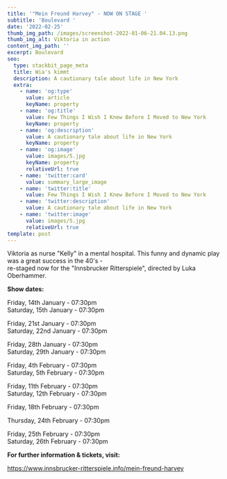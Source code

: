 ```yaml
---
title: '"Mein Freund Harvey" - NOW ON STAGE '
subtitle: 'Boulevard '
date: '2022-02-25'
thumb_img_path: /images/screenshot-2022-01-06-21.04.13.png
thumb_img_alt: Viktoria in action
content_img_path: ''
excerpt: Boulevard
seo:
  type: stackbit_page_meta
  title: Wia's kimmt
  description: A cautionary tale about life in New York
  extra:
    - name: 'og:type'
      value: article
      keyName: property
    - name: 'og:title'
      value: Few Things I Wish I Knew Before I Moved to New York
      keyName: property
    - name: 'og:description'
      value: A cautionary tale about life in New York
      keyName: property
    - name: 'og:image'
      value: images/5.jpg
      keyName: property
      relativeUrl: true
    - name: 'twitter:card'
      value: summary_large_image
    - name: 'twitter:title'
      value: Few Things I Wish I Knew Before I Moved to New York
    - name: 'twitter:description'
      value: A cautionary tale about life in New York
    - name: 'twitter:image'
      value: images/5.jpg
      relativeUrl: true
template: post
---
```

Viktoria as nurse "Kelly" in a mental hospital. This funny and dynamic play was a great success in the 40's - \
re-staged now for the "Innsbrucker Ritterspiele", directed by Luka Oberhammer. 

**Show dates:** 

Friday, 14th January - 07:30pm \
Saturday, 15th January - 07:30pm 

Friday, 21st January - 07:30pm \
Saturday, 22nd January - 07:30pm 

Friday, 28th January - 07:30pm \
Saturday, 29th January - 07:30pm 

Friday, 4th February - 07:30pm \
Saturday, 5th February - 07:30pm 

Friday, 11th February - 07:30pm \
Saturday, 12th February - 07:30pm 

Friday, 18th February - 07:30pm 

Thursday, 24th February - 07:30pm 

Friday, 25th February - 07:30pm \
Saturday, 26th February - 07:30pm 

**For further information & tickets, visit:** 

https://www.innsbrucker-ritterspiele.info/mein-freund-harvey